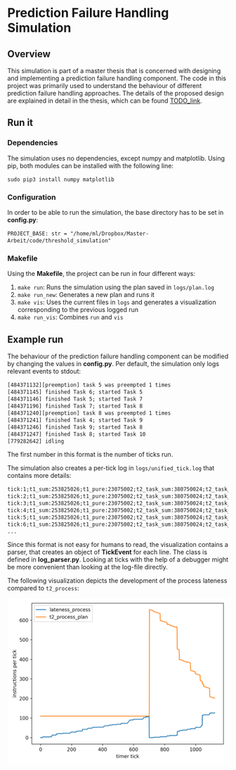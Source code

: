 # Prediction Failure Handling Simulation

## Overview

This simulation is part of a master thesis that is concerned with designing and implementing a prediction failure handling component. The code in this project was primarily used to understand the behaviour of different prediction failure handling approaches. The details of the proposed design are explained in detail in the thesis, which can be found [TODO_link](todo).

## Run it
### Dependencies
The simulation uses no dependencies, except numpy and matplotlib. Using pip, both modules can be installed with the following line:

    sudo pip3 install numpy matplotlib

### Configuration

In order to be able to run the simulation, the base directory has to be set in **config.py**:

    PROJECT_BASE: str = "/home/ml/Dropbox/Master-Arbeit/code/threshold_simulation"

### Makefile

Using the **Makefile**, the project can be run in four different ways:

1. `make run`: Runs the simulation using the plan saved in `logs/plan.log`
1. `make run_new`: Generates a new plan and runs it
1. `make vis`: Uses the current files in `logs` and generates a visualization corresponding to the previous logged run
1. `make run_vis`: Combines `run` and `vis`

## Example run

The behaviour of the prediction failure handling component can be modified by changing the values in **config.py**. Per default, the simulation only logs relevant events to stdout:

    [484371132][preemption] task 5 was preempted 1 times
    [484371145] finished Task 6; started Task 5
    [484371146] finished Task 5; started Task 7
    [484371196] finished Task 7; started Task 8
    [484371240][preemption] task 8 was preempted 1 times
    [484371241] finished Task 4; started Task 9
    [484371246] finished Task 9; started Task 8
    [484371247] finished Task 8; started Task 10
    [779282642] idling

The first number in this format is the number of ticks run.

The simulation also creates a per-tick log in `logs/unified_tick.log` that contains more details:

    tick:1;t1_sum:253825026;t1_pure:23075002;t2_task_sum:380750024;t2_task_pure:150000000;t2_process_capacity:23075002;t2_process_plan:1500000000;t2_node:4500000000;tm2_task_sum:80750024;tm2_task_pure:-150000000;tm2_node:-4725000000;cur_task_id:0;cur_task_len_unchanged:230750024;cur_task_len_plan:220750024;cur_task_len_real:244294728;lateness_task:0;preemptions:0;process_id:1;lateness_process:0;lateness_node:0
    tick:2;t1_sum:253825026;t1_pure:23075002;t2_task_sum:380750024;t2_task_pure:150000000;t2_process_capacity:23075002;t2_process_plan:1500000000;t2_node:4500000000;tm2_task_sum:80750024;tm2_task_pure:-150000000;tm2_node:-4725000000;cur_task_id:0;cur_task_len_unchanged:230750024;cur_task_len_plan:210750024;cur_task_len_real:234294728;lateness_task:0;preemptions:0;process_id:1;lateness_process:0;lateness_node:0
    tick:3;t1_sum:253825026;t1_pure:23075002;t2_task_sum:380750024;t2_task_pure:150000000;t2_process_capacity:23075002;t2_process_plan:1500000000;t2_node:4500000000;tm2_task_sum:80750024;tm2_task_pure:-150000000;tm2_node:-4725000000;cur_task_id:0;cur_task_len_unchanged:230750024;cur_task_len_plan:200750024;cur_task_len_real:224294728;lateness_task:0;preemptions:0;process_id:1;lateness_process:0;lateness_node:0
    tick:4;t1_sum:253825026;t1_pure:23075002;t2_task_sum:380750024;t2_task_pure:150000000;t2_process_capacity:23075002;t2_process_plan:1500000000;t2_node:4500000000;tm2_task_sum:80750024;tm2_task_pure:-150000000;tm2_node:-4725000000;cur_task_id:0;cur_task_len_unchanged:230750024;cur_task_len_plan:190750024;cur_task_len_real:214294728;lateness_task:0;preemptions:0;process_id:1;lateness_process:0;lateness_node:0
    tick:5;t1_sum:253825026;t1_pure:23075002;t2_task_sum:380750024;t2_task_pure:150000000;t2_process_capacity:23075002;t2_process_plan:1500000000;t2_node:4500000000;tm2_task_sum:80750024;tm2_task_pure:-150000000;tm2_node:-4725000000;cur_task_id:0;cur_task_len_unchanged:230750024;cur_task_len_plan:180750024;cur_task_len_real:204294728;lateness_task:0;preemptions:0;process_id:1;lateness_process:0;lateness_node:0
    tick:6;t1_sum:253825026;t1_pure:23075002;t2_task_sum:380750024;t2_task_pure:150000000;t2_process_capacity:23075002;t2_process_plan:1500000000;t2_node:4500000000;tm2_task_sum:80750024;tm2_task_pure:-150000000;tm2_node:-4725000000;cur_task_id:0;cur_task_len_unchanged:230750024;cur_task_len_plan:170750024;cur_task_len_real:194294728;lateness_task:0;preemptions:0;process_id:1;lateness_process:0;lateness_node:0
    ...

Since this format is not easy for humans to read, the visualization contains a parser, that creates an object of **TickEvent** for each line. The class is defined in **log_parser.py**. Looking at ticks with the help of a debugger might be more convenient than looking at the log-file directly. 


The following visualization depicts the development of the process lateness compared to `t2_process`:

![visualization t2_process and process process lateness](markdown/t2_process.png)
